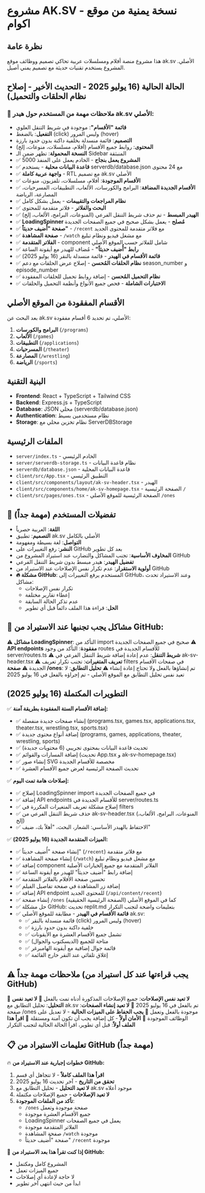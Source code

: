 # مشروع AK.SV - نسخة يمنية من موقع اكوام

## نظرة عامة
هذا مشروع منصة أفلام ومسلسلات عربية تحاكي تصميم ووظائف موقع ak.sv الأصلي. المشروع يستخدم تقنيات حديثة مع تصميم يمني أصيل.

## الحالة الحالية (16 يوليو 2025 - التحديث الأخير - إصلاح نظام الحلقات والتحميل)

### 📌 ملاحظات مهمة من المستخدم حول هيدر ak.sv الأصلي:
- **قائمة "الأقسام"**: موجودة في شريط التنقل العلوي
- **التفعيل**: بالضغط (click) وليس المرور (hover)
- **التصميم**: قائمة منسدلة بخلفية داكنة بدون حدود بارزة
- **المحتوى**: روابط جميع الأقسام (أفلام، مسلسلات، منوعات، إلخ)
- **النسخة المحمولة**: تظهر ضمن الـ Sidebar المنبثقة
- ✅ **المشروع يعمل بنجاح** - الخادم يعمل على المنفذ 5000
- ✅ **قاعدة البيانات محلية** - يستخدم serverdb/database.json مع 24 محتوى
- ✅ **واجهة عربية كاملة** - RTL مع تصميم ak.sv الأصلي
- ✅ **الأقسام الموجودة**: أفلام، مسلسلات، تلفزيون، منوعات
- ✅ **الأقسام الجديدة المضافة**: البرامج والكورسات، الألعاب، التطبيقات، المسرحيات، المصارعة، الرياضة
- ✅ **نظام المراجعات والتقييمات** - يعمل بشكل كامل
- ✅ **البحث والفلاتر** - فلاتر متقدمة للمحتوى
- ✅ **الهيدر المبسط** - تم حذف شريط التنقل الفرعي (المنوعات، البرامج، الألعاب، إلخ)
- ✅ **LoadingSpinner مُصلح** - يعمل بشكل صحيح في جميع الصفحات الجديدة
- ✅ **صفحة "أُضيف حديثاً"** - `/recent` مع فلاتر متقدمة للمحتوى الجديد
- ✅ **صفحة المشاهدة** - `/watch` مع مشغل فيديو ونظام تبليغ
- ✅ **الفلاتر المتقدمة** - component شامل للفلاتر حسب الموقع الأصلي
- ✅ **رابط "أُضيف حديثاً"** - مُضاف للهيدر مع أيقونة الساعة
- ✅ **قائمة الأقسام في الهيدر** - قائمة منسدلة بالنقر (16 يوليو 2025)
- ✅ **نظام الحلقات المُحسن** - إصلاح عرض الحلقات مع دعم season_number و episode_number
- ✅ **نظام التحميل المُحسن** - إضافة روابط تحميل للحلقات المفقودة
- ✅ **الاختبارات الشاملة** - فحص جميع الأنواع وأنظمة التحميل والحلقات

## الأقسام المفقودة من الموقع الأصلي
بعد البحث عن ak.sv الأصلي، تم تحديد 6 أقسام مفقودة:
1. **البرامج والكورسات** (`/programs`)
2. **الألعاب** (`/games`) 
3. **التطبيقات** (`/applications`)
4. **المسرحيات** (`/theater`)
5. **المصارعة** (`/wrestling`)
6. **الرياضة** (`/sports`)

## البنية التقنية
- **Frontend**: React + TypeScript + Tailwind CSS
- **Backend**: Express.js + TypeScript
- **Database**: JSON محلي (serverdb/database.json)
- **Authentication**: نظام مستخدمين بسيط
- **Storage**: نظام تخزين محلي مع ServerDBStorage

## الملفات الرئيسية
- `server/index.ts` - الخادم الرئيسي
- `server/serverdb-storage.ts` - نظام قاعدة البيانات
- `serverdb/database.json` - قاعدة البيانات المحلية
- `client/src/App.tsx` - التطبيق الرئيسي
- `client/src/components/layout/ak-sv-header.tsx` - الهيدر
- `client/src/components/home/ak-sv-homepage.tsx` - الصفحة الرئيسية `/`
- `client/src/pages/ones.tsx` - الصفحة الرئيسية للموقع الأصلي `/ones`

## 👤 تفضيلات المستخدم (مهمة جداً)
- **اللغة**: العربية حصرياً
- **التصميم**: تطبيق ak.sv الأصلي بالكامل
- **التواصل**: لغة بسيطة ومفهومة
- **النشر**: رفع التغييرات على GitHub بعد كل تطوير
- **المخاوف الأساسية**: تجنب المشاكل والتضارب عند استيراد المشروع من GitHub
- **تفضيل الهيدر**: هيدر مبسط بدون شريط التنقل الفرعي
- **أولوية الاستقرار**: عدم تكرار نفس الإصلاحات عند الاستيراد من GitHub
- **🔥 مشكلة GitHub**: المستخدم يرفع التغييرات إلى GitHub، وعند الاستيراد تحدث مشاكل:
  - تكرار نفس الإصلاحات
  - إعطاء تقارير مختلفة
  - عدم تذكر الحالة السابقة
  - **الحل**: قراءة هذا الملف دائماً قبل أي تطوير

## 🚨 مشاكل يجب تجنبها عند الاستيراد من GitHub:
⚠️ **مشاكل LoadingSpinner**: التأكد من import صحيح في جميع الصفحات الجديدة
⚠️ **API endpoints مفقودة**: التأكد من وجود routes للأقسام الجديدة في server/routes.ts
⚠️ **شريط التنقل**: عدم إعادة إضافة شريط التنقل الفرعي في ak-sv-header.tsx
⚠️ **تعريف المتغيرات**: تجنب تكرار تعريف filters في صفحات الأقسام الجديدة
⚠️ **صفحة /ones**: تم إنشاؤها بالفعل ولا تحتاج إعادة إنشاء
⚠️ **تحليل التطابق**: لا تعيد نفس تحليل التطابق مع الموقع الأصلي - تم إجراؤه بالفعل في 16 يوليو 2025

## التطويرات المكتملة (16 يوليو 2025)
✅ **إضافة الأقسام الستة المفقودة بطريقة آمنة:**
- ✅ إنشاء صفحات جديدة منفصلة (programs.tsx, games.tsx, applications.tsx, theater.tsx, wrestling.tsx, sports.tsx)
- ✅ إضافة أنواع محتوى جديدة (programs, games, applications, theater, wrestling, sports)
- ✅ تحديث قاعدة البيانات بمحتوى تجريبي (6 محتويات جديدة)
- ✅ إضافة المسارات والقوائم (تحديث App.tsx و ak-sv-homepage.tsx)
- ✅ إنشاء صور SVG مخصصة للأقسام الجديدة
- ✅ تحديث الصفحة الرئيسية لعرض جميع الأقسام العشرة

✅ **إصلاحات هامة تمت اليوم:**
- ✅ إصلاح LoadingSpinner import في جميع الصفحات الجديدة
- ✅ إضافة API endpoints للأقسام الجديدة في server/routes.ts
- ✅ إصلاح مشكلة تعريف المتغيرات المكررة في filters
- ✅ حذف شريط التنقل الفرعي من ak-sv-header.tsx (المنوعات، البرامج، الألعاب، إلخ)
- ✅ الاحتفاظ بالهيدر الأساسي: الشعار، البحث، "أهلاً بك، ضيف"

✅ **الميزات المتقدمة الجديدة (16 يوليو 2025):**
- ✅ إنشاء صفحة "أُضيف حديثاً" (`/recent`) مع فلاتر متقدمة
- ✅ إنشاء صفحة المشاهدة (`/watch`) مع مشغل فيديو ونظام تبليغ
- ✅ إضافة component الفلاتر المتقدمة مع جميع الخيارات الأصلية
- ✅ إضافة رابط "أُضيف حديثاً" للهيدر مع أيقونة الساعة
- ✅ تحسين صفحة الأفلام بالفلاتر المتقدمة
- ✅ إضافة زر المشاهدة في صفحة تفاصيل الفيلم
- ✅ إضافة API endpoint للمحتوى الجديد (`/api/content/recent`)
- ✅ إنشاء صفحة `/ones` كما في الموقع الأصلي (الصفحة الرئيسية الحقيقية)
- ✅ حل مشكلة GitHub: تحديث replit.md بتعليمات واضحة لتجنب التكرار
- ✅ **قائمة الأقسام في الهيدر** - مطابقة للموقع الأصلي ak.sv:
  - ✅ قائمة منسدلة بالنقر (click) وليس المرور (hover)
  - ✅ خلفية داكنة بدون حدود بارزة
  - ✅ تشمل جميع الأقسام العشرة مع الأيقونات
  - ✅ متاحة للجميع (الديسكتوب والجوال)
  - ✅ قائمة جوال إضافية مع أيقونة الهامبرغر
  - ✅ إغلاق تلقائي عند النقر خارج القائمة

## ⚠️ ملاحظات مهمة جداً (يجب قراءتها عند كل استيراد من GitHub)
🔴 **لا تعيد نفس الإصلاحات**: جميع الإصلاحات المذكورة أدناه تمت بالفعل
🔴 **لا تعيد نفس التحليل**: تحليل التطابق مع ak.sv تم بالفعل في 16 يوليو 2025
🔴 **لا تعيد إنشاء الصفحات**: صفحة /ones موجودة بالفعل وتعمل
🔴 **يجب الحفاظ على الميزات الحالية** - لا تعديل على الوظائف الموجودة
🔴 **الأمان أولاً** - كل إضافة يجب أن تكون آمنة ومستقلة
🔴 **اقرأ هذا الملف أولاً**: قبل أي تطوير، اقرأ الحالة الحالية لتجنب التكرار

## 📋 تعليمات الاستيراد من GitHub (مهمة جداً)
🔥 **خطوات إجبارية عند الاستيراد من GitHub:**
1. **اقرأ هذا الملف كاملاً** - لا تتجاهل أي قسم
2. **تحقق من التاريخ** - آخر تحديث 16 يوليو 2025
3. **لا تعيد التحليل** - تحليل التطابق مع ak.sv موجود أعلاه
4. **لا تعيد الإصلاحات** - جميع الإصلاحات مكتملة
5. **تأكد من الملفات الموجودة**:
   - `/ones` صفحة موجودة وتعمل
   - جميع الأقسام العشرة موجودة
   - LoadingSpinner يعمل في جميع الصفحات
   - الفلاتر المتقدمة موجودة
   - صفحة المشاهدة `/watch` موجودة
   - صفحة "أُضيف حديثاً" `/recent` موجودة

🚨 **إذا كنت تقرأ هذا بعد الاستيراد من GitHub:**
- المشروع كامل ومكتمل
- جميع الميزات تعمل
- لا حاجة لإعادة أي إصلاحات
- ابدأ من حيث انتهى آخر تطوير